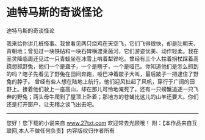 # 迪特马斯的奇谈怪论

迪特马斯的奇谈怪论 

我来给你讲几桩怪事。我曾看见两只烧鸡在天空飞，它们飞得很快，却是肚朝天、背朝地；曾见过一块铁砧和一块石碑横渡莱茵河，它们游姿优美、动作轻柔。我在圣灵降临周还见过一只青蛙坐在冰雪上啃着犁铧吃。曾经有三个人拄着拐杖踩着高跷想抓野兔，他们一个是聋子，一个是瞎子，一个是哑巴。你知道他们是怎么抓到的吗？瞎子先看见了野兔在田间奔跑，哑巴冲着跛子大叫，最后跛子一把逮住了野兔的脖子。 
曾经有些人想在陆地上航行，他们迎风扯起了风帆，穿行于广阔的田野上。接着他们驶上一座高山，却在那儿可怜地淹死了。还有一只螃蟹追逐一只飞奔的野兔；两头母牛爬到了屋顶上卧着；那地方的苍蝇比这儿的山羊还要大。你们还是打开窗户，让无稽之谈飞出去吧。 

                  
--------------------
您好！您下载的小说来自 www.27txt.com 欢迎常去光顾哦！
附：【本作品来自互联网,本人不做任何负责】内容版权归作者所有